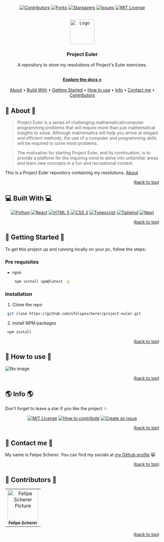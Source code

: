 <a name="readme-top"></a>

<div align="center">

[![Contributors][contributors-shield]][contributors-url]
[![Forks][forks-shield]][forks-url]
[![Stargazers][stars-shield]][stars-url]
[![Issues][issues-shield]][issues-url]
[![MIT License][license-shield]][license-url]
 
  <br />
  <a href="https://github.com/ofelipescherer/project-euler">
    <img src="https://projecteuler.net/favicons/favicon-32x32.png" alt="Logo" width="80" height="80">
  </a>

<h3 align="center">Project Euler</h3>

<p align="center">

A repository to store my resolutions of Project's Euler exercises.

<br />
<a href="https://github.com/fescherer/project-euler"><strong>Explore the docs »</strong></a>
<br />
<br />
<a href="#about">About</a>
•
<a href="#stack">Build With</a>
•
<a href="#install">Getting Started</a>
•
<a href="#usage">How to use</a>
•
<a href="#info">Info</a>
•
<a href="#contact">Contact me</a>
•
<a href="#contributors">Contributors</a>

</p>
</div>

<!-- **********************🐲About🐲********************** -->

<a name="about"></a>

## 📕 About 📕

> Project Euler is a series of challenging mathematical/computer programming problems that will require more than just mathematical insights to solve. Although mathematics will help you arrive at elegant and efficient methods, the use of a computer and programming skills will be required to solve most problems.

> The motivation for starting Project Euler, and its continuation, is to provide a platform for the inquiring mind to delve into unfamiliar areas and learn new concepts in a fun and recreational context.

This is a Project Euler repository containing my resolutions. [About](https://projecteuler.net)

<p align="right">(<a href="#readme-top">back to top</a>)</p>

<!-- **********************🐲Built With🐲********************** -->

<a name="stack"></a>

## 💻 Built With 💻

<div align="center">

[![Python][Python]][python-url]
[![React][reactjs]][react-url]
[![HTML 5][html-5]][html-url]
[![CSS 3][css-3]][css-url]
[![Typescript][typescript]][typescript-url]
[![Tailwind][tailwind]][tailwind-url]
[![Next][nextjs]][next-url]

</div>

<p align="right">(<a href="#readme-top">back to top</a>)</p>

<!-- **********************🐲Getting Started🐲********************** -->
<a name="install"></a>

## 🚂 Getting Started 🚂

To get this project up and running locally on your pc, follow the steps:

### Pre requisites

* npm
  ```sh
   npm install npm@latest -g
  ```

### Installation

1. Clone the repo
  ```sh
   git clone https://github.com/ofelipescherer/project-euler.git
  ```
2. Install NPM packages
  ```sh
   npm install
  ```

<p align="right">(<a href="#readme-top">back to top</a>)</p>

<!-- **********************🐲How to use🐲********************** -->
<a name="usage"></a>

## 🙋 How to use 🙋

![No image]()

<p align="right">(<a href="#readme-top">back to top</a>)</p>

<!-- **********************🐲Info🐲********************** -->

<a name="info"></a>

## 🌎 Info 🌎

Don't forget to leave a star if you like the project ✨

<div align="center">

[![MIT License][license-shield]][license-url]
[![How to contribute][info-contribute-shield]][info-contribute-url]
[![Create an issue][info-issues-shield]][info-issues-url]

</div>

<p align="right">(<a href="#readme-top">back to top</a>)</p>

<!-- **********************🐲Contact Me🐲********************** -->
<a name="contact"></a>

## 💬 Contact me 💬

My name is Felipe Scherer. You can find my socials at [my Github profile](https://github.com/fescherer) 😸

<p align="right">(<a href="#readme-top">back to top</a>)</p>

<!-- **********************🐲Contributors🐲********************** -->

<a name="contributors"></a>

## 🤗 Contributors 🤗

<table>
  <tr>
    <td align="center">
      <a href="https://github.com/fescherer">
        <img src="https://github.com/fescherer.png" width="100px;" alt="Felipe Scherer Picture"/><br>
        <sub>
          <b>Felipe Scherer</b>
        </sub>
      </a>
    </td>
  </tr>
</table>

<p align="right">(<a href="#readme-top">back to top</a>)</p>

<!-- Badges and Badges Link -->
[contributors-shield]: https://img.shields.io/github/contributors/fescherer/rocketseat-challenges2.svg?style=for-the-badge
[contributors-url]: https://github.com/fescherer/rocketseat-challenges2/graphs/contributors
[forks-shield]: https://img.shields.io/github/forks/fescherer/rocketseat-challenges2.svg?style=for-the-badge
[forks-url]: https://github.com/fescherer/rocketseat-challenges2/network/members
[stars-shield]: https://img.shields.io/github/stars/fescherer/rocketseat-challenges2.svg?style=for-the-badge
[stars-url]: https://github.com/fescherer/rocketseat-challenges2/stargazers
[issues-shield]: https://img.shields.io/github/issues/fescherer/rocketseat-challenges2.svg?style=for-the-badge
[issues-url]: https://github.com/fescherer/rocketseat-challenges2/issues

[license-shield]: https://img.shields.io/github/license/fescherer/rocketseat-challenges2.svg?style=for-the-badge
[license-url]: https://github.com/fescherer/rocketseat-challenges2/blob/master/LICENSE
[info-contribute-shield]: https://img.shields.io/badge/👋-How%20to%20contribute-blue.svg?style=for-the-badge
[info-contribute-url]: https://github.com/fescherer/utils/blob/main/CONTRIBUTING.md
[info-issues-shield]: https://img.shields.io/badge/🐞-How%20to%20create%20an%20issue-blue.svg?style=for-the-badge
[info-issues-url]: https://github.com/fescherer/utils/blob/main/ISSUE.md

<!-- https://github.com/Ileriayo/markdown-badges -->
[vite]: https://img.shields.io/badge/vite-%23646CFF.svg?style=for-the-badge&logo=vite&logoColor=white
[vite-url]: https://vitejs.dev
[reactjs]: https://img.shields.io/badge/React-20232A?style=for-the-badge&logo=react&logoColor=61DAFB
[react-url]: https://reactjs.org/
[html-5]: https://img.shields.io/badge/HTML5-E34F26?style=for-the-badge&logo=html5&logoColor=white
[html-url]: https://developer.mozilla.org/en-US/docs/Web/HTML
[css-3]: https://img.shields.io/badge/CSS3-1572B6?style=for-the-badge&logo=css3&logoColor=white
[css-url]: https://developer.mozilla.org/en-US/docs/Web/CSS
[typescript]: https://img.shields.io/badge/TypeScript-007ACC?style=for-the-badge&logo=typescript&logoColor=white
[typescript-url]: https://www.typescriptlang.org
[tailwind]: https://img.shields.io/badge/tailwindcss-%2338B2AC.svg?style=for-the-badge&logo=tailwind-css&logoColor=white
[tailwind-url]: https://tailwindcss.com
[nextjs]: https://img.shields.io/badge/next.js-000000?style=for-the-badge&logo=nextdotjs&logoColor=white
[next-url]: https://nextjs.org/
[Python]: https://img.shields.io/badge/python-3670A0?style=for-the-badge&logo=python&logoColor=ffdd54
[python-url]: https://www.python.org
